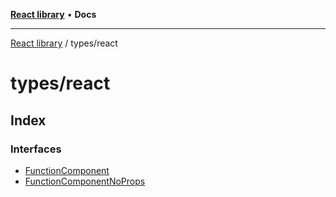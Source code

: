 [**React library**](../../index.md) • **Docs**

***

[React library](../../modules.md) / types/react

# types/react

## Index

### Interfaces

- [FunctionComponent](interfaces/FunctionComponent.md)
- [FunctionComponentNoProps](interfaces/FunctionComponentNoProps.md)
